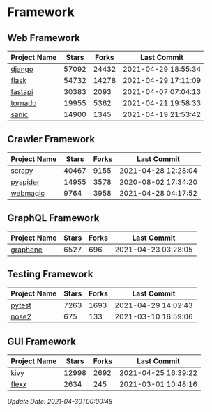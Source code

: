 # Framework

## Web Framework
| Project Name | Stars | Forks | Last Commit |
| ------------ | ----- | ----- | ----------- |
| [django](https://github.com/django/django) | 57092 | 24432 | 2021-04-29 18:55:34 |
| [flask](https://github.com/pallets/flask) | 54732 | 14278 | 2021-04-29 17:11:09 |
| [fastapi](https://github.com/tiangolo/fastapi) | 30383 | 2093 | 2021-04-07 07:04:13 |
| [tornado](https://github.com/tornadoweb/tornado) | 19955 | 5362 | 2021-04-21 19:58:33 |
| [sanic](https://github.com/sanic-org/sanic) | 14900 | 1345 | 2021-04-19 21:53:42 |

## Crawler Framework
| Project Name | Stars | Forks | Last Commit |
| ------------ | ----- | ----- | ----------- |
| [scrapy](https://github.com/scrapy/scrapy) | 40467 | 9155 | 2021-04-28 12:28:04 |
| [pyspider](https://github.com/binux/pyspider) | 14955 | 3578 | 2020-08-02 17:34:20 |
| [webmagic](https://github.com/code4craft/webmagic) | 9764 | 3958 | 2021-04-28 04:17:52 |

## GraphQL Framework
| Project Name | Stars | Forks | Last Commit |
| ------------ | ----- | ----- | ----------- |
| [graphene](https://github.com/graphql-python/graphene) | 6527 | 696 | 2021-04-23 03:28:05 |

## Testing Framework
| Project Name | Stars | Forks | Last Commit |
| ------------ | ----- | ----- | ----------- |
| [pytest](https://github.com/pytest-dev/pytest) | 7263 | 1693 | 2021-04-29 14:02:43 |
| [nose2](https://github.com/nose-devs/nose2) | 675 | 133 | 2021-03-10 16:59:06 |

## GUI Framework
| Project Name | Stars | Forks | Last Commit |
| ------------ | ----- | ----- | ----------- |
| [kivy](https://github.com/kivy/kivy) | 12998 | 2692 | 2021-04-25 16:39:22 |
| [flexx](https://github.com/flexxui/flexx) | 2634 | 245 | 2021-03-01 10:48:16 |

*Update Date: 2021-04-30T00:00:48*